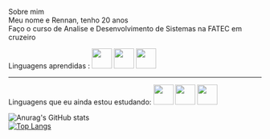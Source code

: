 <p>Sobre mim <br>
Meu nome e Rennan, tenho 20 anos <br>
Faço o curso de Analise e Desenvolvimento de Sistemas na FATEC em cruzeiro<br>

Linguagens aprendidas :
<img src="https://cdn.jsdelivr.net/gh/devicons/devicon/icons/java/java-original.svg" width="40" height="40"/>
<img src="https://cdn.jsdelivr.net/gh/devicons/devicon/icons/html5/html5-original.svg" width="40" height="40"/>
<img src="https://cdn.jsdelivr.net/gh/devicons/devicon/icons/css3/css3-original.svg" width="40" height="40"/>
 <hr>
 
 Linguagens que eu ainda estou estudando:
 <img src="https://cdn.jsdelivr.net/gh/devicons/devicon/icons/javascript/javascript-plain.svg" width="40" height="40" />
 <img src="https://cdn.jsdelivr.net/gh/devicons/devicon/icons/php/php-plain.svg" width="40" height="40"/>
 <img src="https://cdn.jsdelivr.net/gh/devicons/devicon/icons/lua/lua-original-wordmark.svg" width="40" height="40"/>

 ![Anurag's GitHub stats](https://github-readme-stats.vercel.app/api?username=RennanXD&show_icons=true&theme=radical)<br>
 [![Top Langs](https://github-readme-stats.vercel.app/api/top-langs/?username=RennanXD&layout=compact)](https://github.com/RennanXD/github-readme-stats)
